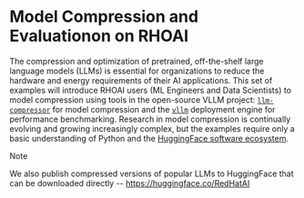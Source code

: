 # Model Compression and Evaluationon on RHOAI

The compression and optimization of pretrained, off-the-shelf large language models (LLMs) is essential for organizations to reduce the hardware and energy requirements of their AI applications. This set of examples will introduce RHOAI users (ML Engineers and Data Scientists) to model compression using tools in the open-source VLLM project: [`llm-compressor`](https://github.com/vllm-project/llm-compressor) for model compression and the [`vllm`](https://github.com/vllm-project/vllm) deployment engine for performance benchmarking. Research in model compression is continually evolving and growing increasingly complex, but the examples require only a basic understanding of Python and the [HuggingFace software ecosystem](https://huggingface.co/docs/transformers/index).

> [!NOTE]  
> We also publish compressed versions of popular LLMs to HuggingFace that can be downloaded directly -- https://huggingface.co/RedHatAI

